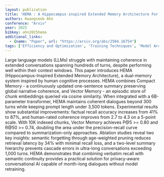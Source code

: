 ```yaml
---
layout: publication
title: 'HEMA : A Hippocampus-inspired Extended Memory Architecture For Long-context AI Conversations'
authors: Kwangseob Ahn
conference: "Arxiv"
year: 2025
bibkey: ahn2025hema
additional_links:
  - {name: "Paper", url: "https://arxiv.org/abs/2504.16754"}
tags: ['Efficiency and Optimization', 'Training Techniques', 'Model Architecture', 'Reinforcement Learning', 'Pruning', 'Pretraining Methods', 'Transformer', 'Prompting', 'Applications']
---
```

Large language models (LLMs) struggle with maintaining coherence in extended
conversations spanning hundreds of turns, despite performing well within their
context windows. This paper introduces HEMA (Hippocampus-Inspired Extended
Memory Architecture), a dual-memory system inspired by human cognitive
processes. HEMA combines Compact Memory - a continuously updated one-sentence
summary preserving global narrative coherence, and Vector Memory - an episodic
store of chunk embeddings queried via cosine similarity. When integrated with a
6B-parameter transformer, HEMA maintains coherent dialogues beyond 300 turns
while keeping prompt length under 3,500 tokens. Experimental results show
substantial improvements: factual recall accuracy increases from 41% to 87%,
and human-rated coherence improves from 2.7 to 4.3 on a 5-point scale. With 10K
indexed chunks, Vector Memory achieves P@5 >= 0.80 and R@50 >= 0.74, doubling
the area under the precision-recall curve compared to summarization-only
approaches. Ablation studies reveal two key insights: semantic forgetting
through age-weighted pruning reduces retrieval latency by 34% with minimal
recall loss, and a two-level summary hierarchy prevents cascade errors in
ultra-long conversations exceeding 1,000 turns. HEMA demonstrates that
combining verbatim recall with semantic continuity provides a practical
solution for privacy-aware conversational AI capable of month-long dialogues
without model retraining.
